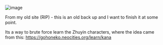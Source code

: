 ![image](https://github.com/user-attachments/assets/275d624e-54c8-4394-a2f2-083bd0e10f78)

From my old site (RIP) - this is an old back up and I want to finish it at some point.

Its a way to brute force learn the Zhuyin characters, where the idea came from this: https://gohoneko.neocities.org/learn/kana
